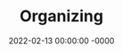 ---
layout: post
title: "Organizing"
date: 2022-02-13 00:00:00 -0000
category: [Information]
permalink: organizing
sm-header-img: ''
md-header img: ''
---